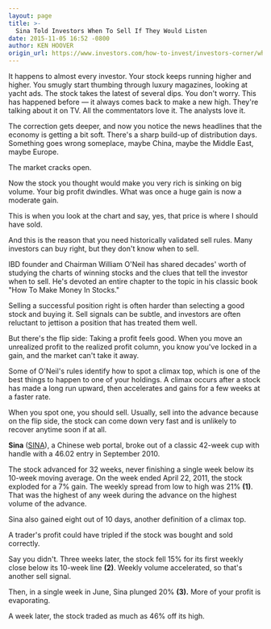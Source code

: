 ```yaml
---
layout: page
title: >-
  Sina Told Investors When To Sell If They Would Listen
date: 2015-11-05 16:52 -0800
author: KEN HOOVER
origin_url: https://www.investors.com/how-to-invest/investors-corner/when-you-should-have-sold-that-stock
---
```





It happens to almost every investor. Your stock keeps running higher and higher. You smugly start thumbing through luxury magazines, looking at yacht ads. The stock takes the latest of several dips. You don't worry. This has happened before — it always comes back to make a new high. They're talking about it on TV. All the commentators love it. The analysts love it.


The correction gets deeper, and now you notice the news headlines that the economy is getting a bit soft. There's a sharp build-up of distribution days. Something goes wrong someplace, maybe China, maybe the Middle East, maybe Europe.


The market cracks open.


Now the stock you thought would make you very rich is sinking on big volume. Your big profit dwindles. What was once a huge gain is now a moderate gain.


This is when you look at the chart and say, yes, that price is where I should have sold.


And this is the reason that you need historically validated sell rules. Many investors can buy right, but they don't know when to sell.


IBD founder and Chairman William O'Neil has shared decades' worth of studying the charts of winning stocks and the clues that tell the investor when to sell. He's devoted an entire chapter to the topic in his classic book "How To Make Money In Stocks."


Selling a successful position right is often harder than selecting a good stock and buying it. Sell signals can be subtle, and investors are often reluctant to jettison a position that has treated them well.


But there's the flip side: Taking a profit feels good. When you move an unrealized profit to the realized profit column, you know you've locked in a gain, and the market can't take it away.


Some of O'Neil's rules identify how to spot a climax top, which is one of the best things to happen to one of your holdings. A climax occurs after a stock has made a long run upward, then accelerates and gains for a few weeks at a faster rate.


When you spot one, you should sell. Usually, sell into the advance because on the flip side, the stock can come down very fast and is unlikely to recover anytime soon if at all.


**Sina** ([SINA](https://research.investors.com/quote.aspx?symbol=SINA)), a Chinese web portal, broke out of a classic 42-week cup with handle with a 46.02 entry in September 2010.


The stock advanced for 32 weeks, never finishing a single week below its 10-week moving average. On the week ended April 22, 2011, the stock exploded for a 7% gain. The weekly spread from low to high was 21% **(1)**. That was the highest of any week during the advance on the highest volume of the advance.


Sina also gained eight out of 10 days, another definition of a climax top.


A trader's profit could have tripled if the stock was bought and sold correctly.


Say you didn't. Three weeks later, the stock fell 15% for its first weekly close below its 10-week line  **(2)**. Weekly volume accelerated, so that's another sell signal.


Then, in a single week in June, Sina plunged 20% **(3).** More of your profit is evaporating.


A week later, the stock traded as much as 46% off its high.




